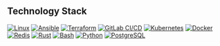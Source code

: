 ## Technology Stack

[![Linux](https://img.shields.io/badge/Linux-000000?style=flat&logo=linux&logoColor=white)](https://www.linux.org)
[![Ansible](https://img.shields.io/badge/Ansible-EE0000?style=flat&logo=ansible&logoColor=white)](https://www.ansible.com)
[![Terraform](https://img.shields.io/badge/Terraform-7B42BC?style=flat&logo=terraform&logoColor=white)](https://www.terraform.io)
[![GitLab CI/CD](https://img.shields.io/badge/GitLab_CI/CD-330F63?style=flat&logo=gitlab&logoColor=white)](https://about.gitlab.com)
[![Kubernetes](https://img.shields.io/badge/Kubernetes-326CE5?style=flat&logo=kubernetes&logoColor=white)](https://kubernetes.io)
[![Docker](https://img.shields.io/badge/Docker-2496ED?style=flat&logo=docker&logoColor=white)](https://www.docker.com)
[![Redis](https://img.shields.io/badge/Redis-DC382D?style=flat&logo=redis&logoColor=white)](https://redis.io)
[![Rust](https://img.shields.io/badge/Rust-000000?style=flat&logo=rust&logoColor=white)](https://www.rust-lang.org)
[![Bash](https://img.shields.io/badge/Bash-4EAA25?style=flat&logo=gnu-bash&logoColor=white)](https://www.gnu.org/software/bash/)
[![Python](https://img.shields.io/badge/Python-306998?style=flat&logo=python&logoColor=white)](https://www.python.org)
[![PostgreSQL](https://img.shields.io/badge/PostgreSQL-4169E1?style=flat&logo=postgresql&logoColor=white)](https://www.postgresql.org)
